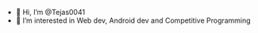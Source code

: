 - 👋 Hi, I’m @Tejas0041
- 👀 I’m interested in Web dev, Android dev and Competitive Programming

<!---
Tejas0041/Tejas0041 is a ✨ special ✨ repository because its `README.md` (this file) appears on your GitHub profile.
You can click the Preview link to take a look at your changes.
--->
